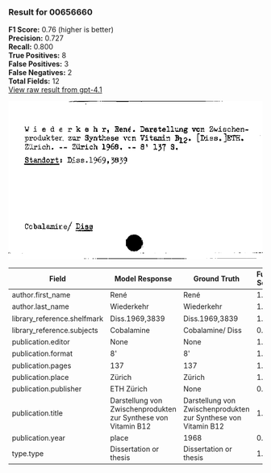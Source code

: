 ### Result for 00656660
**F1 Score:** 0.76 (higher is better)<br>**Precision:** 0.727<br>**Recall:** 0.800<br>**True Positives:** 8<br>**False Positives:** 3<br>**False Negatives:** 2<br>**Total Fields:** 12<br>[View raw result from gpt-4.1](https://github.com/RISE-UNIBAS/humanities_data_benchmark/blob/main/results/2025-10-01/T0160/request_T0160_00656660.json)

<img src="https://github.com/RISE-UNIBAS/humanities_data_benchmark/blob/main/benchmarks/zettelkatalog/images/00656660.jpg?raw=true" alt="00656660" width="600px">

| Field | Model Response | Ground Truth | Fuzzy Score | Match |
|-------|----------------|--------------|-------------|-------|
| author.first_name | René | René | 1.000 | ✅ |
| author.last_name | Wiederkehr | Wiederkehr | 1.000 | ✅ |
| library_reference.shelfmark | Diss.1969,3839 | Diss.1969,3839 | 1.000 | ✅ |
| library_reference.subjects | Cobalamine | Cobalamine/ Diss | 0.769 | ❌ |
| publication.editor | None | None | 1.000 | ✅ |
| publication.format | 8' | 8' | 1.000 | ✅ |
| publication.pages | 137 | 137 | 1.000 | ✅ |
| publication.place | Zürich | Zürich | 1.000 | ✅ |
| publication.publisher | ETH Zürich | None | 0.000 | ❌ |
| publication.title | Darstellung von Zwischenprodukten zur Synthese von Vitamin B12 | Darstellung von Zwischenprodukten zur Synthese von Vitamin B12 | 1.000 | ✅ |
| publication.year | place | 1968 | 0.000 | ❌ |
| type.type | Dissertation or thesis | Dissertation or thesis | 1.000 | ✅ |
